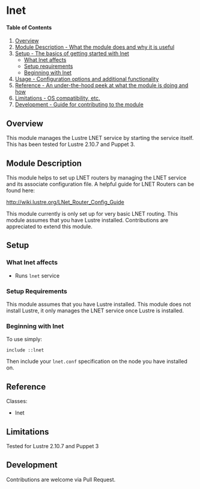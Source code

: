 # lnet

#### Table of Contents

1. [Overview](#overview)
2. [Module Description - What the module does and why it is useful](#module-description)
3. [Setup - The basics of getting started with lnet](#setup)
    * [What lnet affects](#what-lnet-affects)
    * [Setup requirements](#setup-requirements)
    * [Beginning with lnet](#beginning-with-lnet)
4. [Usage - Configuration options and additional functionality](#usage)
5. [Reference - An under-the-hood peek at what the module is doing and how](#reference)
5. [Limitations - OS compatibility, etc.](#limitations)
6. [Development - Guide for contributing to the module](#development)

## Overview

This module manages the Lustre LNET service by starting the service itself.  This has been tested for Lustre 2.10.7 and Puppet 3.

## Module Description

This module helps to set up LNET routers by managing the LNET service and its associate configuration file.  A helpful guide for LNET Routers can be found here:

http://wiki.lustre.org/LNet_Router_Config_Guide

This module currently is only set up for very basic LNET routing.  This module assumes that you have Lustre installed.  Contributions are appreciated to extend this module.

## Setup

### What lnet affects

* Runs `lnet` service

### Setup Requirements

This module assumes that you have Lustre installed.  This module does not install Lustre, it only manages the LNET service once Lustre is installed.

### Beginning with lnet

To use simply:

  ~~~ puppet
  include ::lnet
  ~~~

Then include your `lnet.conf` specification on the node you have installed on.

## Reference

Classes:
  * lnet

## Limitations

Tested for Lustre 2.10.7 and Puppet 3

## Development

Contributions are welcome via Pull Request.
